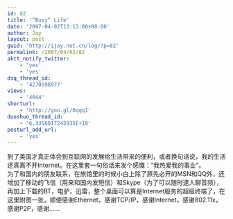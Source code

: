 ```yaml
---
id: 82
title: '“Busy” Life'
date: '2007-04-02T13:13:00+08:00'
author: Jay
layout: post
guid: 'http://ijay.net.cn/log/?p=82'
permalink: /2007/04/02/82
aktt_notify_twitter:
    - 'yes'
    - 'yes'
dsq_thread_id:
    - '4270598977'
views:
    - '4044'
shorturl:
    - 'http://goo.gl/0qqq1'
duoshuo_thread_id:
    - '6.3356017245935E+18'
posturl_add_url:
    - 'yes'
---
```


<div>到了美国才真正体会到互联网的发展给生活带来的便利，或者换句话说，我的生活还真离不开Internet。在这里套一句俗话来发个感慨：“我热爱我的事业”。</div>
<div>为了和国内的朋友联系，在旅馆里的时候小白上除了原先必开的MSN和QQ外，还增加了移动的飞信（用来和国内发短信）和Skype（为了可以随时逮人聊音频），再加上下载的BT，电驴，迅雷，整个桌面可以算是Internet服务的超级终端了，在这里附图一张，顺便感谢Ethernet，感谢TCP/IP，感谢Internet，感谢802.11x，感谢P2P，感谢……</div>